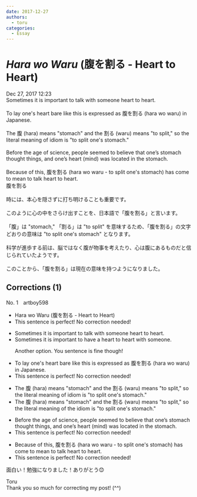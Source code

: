```yaml
---
date: 2017-12-27
authors:
  - toru
categories:
  - Essay
---
```


<h1 id="subject_show"><strong><em>Hara wo Waru</strong></em> (腹を割る - Heart to Heart)</h1>
<div class="date">Dec 27, 2017 12:23</div>
<div id="post"><div id="body_show_ori">
Sometimes it is important to talk with someone heart to heart.<br/><br/>To lay one's heart bare like this is expressed as 腹を割る (hara wo waru) in Japanese.<br/><br/>The 腹 (hara) means "stomach" and the 割る (waru) means "to split," so the literal meaning of idiom is "to split one's stomach."<br/><br/>Before the age of science, people seemed to believe that one’s stomach thought things, and one’s heart (mind) was located in the stomach.<br/><br/>Because of this, 腹を割る (hara wo waru - to split one's stomach) has come to mean to talk heart to heart.
</div></div>

<!-- more -->

<div id="post_ja"><div id="body_show_mo">
腹を割る<br/><br/>時には、本心を隠さずに打ち明けることも重要です。<br/><br/>このように心の中をさらけ出すことを、日本語で「腹を割る」と言います。<br/><br/>「腹」は "stomach," 「割る」は "to split" を意味するため、「腹を割る」の文字どおりの意味は "to split one's stomach" となります。<br/><br/>科学が進歩する前は、脳ではなく腹が物事を考えたり、心は腹にあるものだと信じられていたようです。<br/><br/>このことから、「腹を割る」は現在の意味を持つようになりました。
</div></div>

## Corrections (1)
<div id="block"><div class="first_name"> No. 1　<span class="just_name">artboy598</span></div><div id="block2">
<ul class="correction_field">
<li class="incorrect">Hara wo Waru (腹を割る - Heart to Heart)</li>
<li class="corrected perfect">This sentence is perfect! No correction needed!</li>
</ul>
<ul class="correction_field">
<li class="incorrect">Sometimes it is important to talk with someone heart to heart.</li>
<li class="corrected correct">
Sometimes it is important to <span class="f_blue">have a heart to heart with someone.</span>
<p class="correction_comment">Another option.  You sentence is fine though!</p>
</li>
</ul>
<ul class="correction_field">
<li class="incorrect">To lay one's heart bare like this is expressed as 腹を割る (hara wo waru) in Japanese.</li>
<li class="corrected perfect">This sentence is perfect! No correction needed!</li>
</ul>
<ul class="correction_field">
<li class="incorrect">The 腹 (hara) means "stomach" and the 割る (waru) means "to split," so the literal meaning of idiom is "to split one's stomach."</li>
<li class="corrected correct">
The 腹 (hara) means "stomach" and the 割る (waru) means "to split," so the literal meaning of <span class="f_red">the</span> idiom is "to split one's stomach."
</li>
</ul>
<ul class="correction_field">
<li class="incorrect">Before the age of science, people seemed to believe that one’s stomach thought things, and one’s heart (mind) was located in the stomach.</li>
<li class="corrected perfect">This sentence is perfect! No correction needed!</li>
</ul>
<ul class="correction_field">
<li class="incorrect">Because of this, 腹を割る (hara wo waru - to split one's stomach) has come to mean to talk heart to heart.</li>
<li class="corrected perfect">This sentence is perfect! No correction needed!</li>
</ul>
<p class="comment_small">
 面白い！勉強になりました！ありがとう😊
</p>

</div><div class="name"><span class="just_name">Toru</span><br>
Thank you so much for correcting my post! (^^)
</div>
</div>
